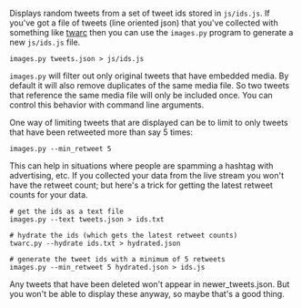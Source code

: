 Displays random tweets from a set of tweet ids stored in `js/ids.js`. If you've
got a file of tweets (line oriented json) that you've collected with something
like [twarc] then you can use the `images.py` program to generate a new 
`js/ids.js` file.

    images.py tweets.json > js/ids.js

`images.py` will filter out only original tweets that have embedded media.
By default it will also remove duplicates of the same media file. So two 
tweets that reference the same media file will only be included once. You 
can control this behavior with command line arguments.

One way of limiting tweets that are displayed can be to limit to only tweets 
that have been retweeted more than say 5 times:

    images.py --min_retweet 5

This can help in situations where people are spamming a hashtag with 
advertising, etc. If you collected your data from the live stream you won't
have the retweet count; but here's a trick for getting the latest
retweet counts for your data.

    # get the ids as a text file
    images.py --text tweets.json > ids.txt

    # hydrate the ids (which gets the latest retweet counts)
    twarc.py --hydrate ids.txt > hydrated.json

    # generate the tweet ids with a minimum of 5 retweets
    images.py --min_retweet 5 hydrated.json > ids.js

Any tweets that have been deleted won't appear in newer_tweets.json. But
you won't be able to display these anyway, so maybe that's a good thing.

[twarc]: http://github.com/edsu/twarc

